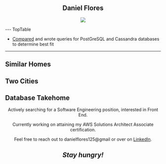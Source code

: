 
<h2 align='center'>Daniel Flores</h2>


<p align='center'>
  <img align='center' src="https://s4.gifyu.com/images/8d621f66f551b6a39072473d52280ff09f332a76b008f691.gif"></a>
</p>
---
TopTable

<ul>
  <li><a href="https://docs.google.com/spreadsheets/d/1FTzmvDZIVwVWQAJ8UAn0YT6y-7h3yqPhosc3DFkWnUs/edit?usp=sharing">Compared</a> and wrote queries for PostGreSQL and Cassandra databases to determine best fit </li>
</ul>

---
Similar Homes
---
Two Cities
---
Database Takehome
---

<p align='center'> Actively searching for a Software Engineering position, interested in Front End. </p>

<p align='center'> Currently working on attaining my AWS Solutions Architect Associate certification. </p>

<p align='center'>Feel free to reach out to danielflores125@gmail or over on <a href="https://www.linkedin.com/in/daniel-flores-52367273/">LinkedIn</a>.</p>

<h2 align='center'><i>Stay hungry!</i></h2>
